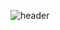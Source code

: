 ![header](https://capsule-render.vercel.app/api?type=waving&color=0:22c1c3,100:fdbb2d&height=200&section=header&text=ChemoDEV.ai&fontSize=40&fontAlignY=35&desc=Coding%20in%20the%20language%20of%20science%2C%20imagining%20with%20AI&descAlignY=60&descAlign=50)
